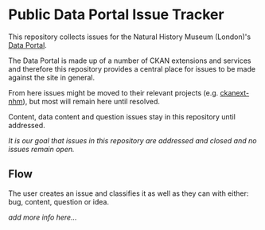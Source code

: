 # Public Data Portal Issue Tracker
This repository collects issues for the Natural History Museum (London)'s [Data Portal](https://data.nhm.ac.uk/).

The Data Portal is made up of a number of CKAN extensions and services and therefore this repository provides a central place for issues to be made against the site in general.

From here issues might be moved to their relevant projects (e.g. [ckanext-nhm](https://github.com/NaturalHistoryMuseum/ckanext-nhm)), but most will remain here until resolved.

Content, data content and question issues stay in this repository until addressed.

_It is our goal that issues in this repository are addressed and closed and no issues remain open._

## Flow

The user creates an issue and classifies it as well as they can with either: bug, content, question or idea.

_add more info here..._
